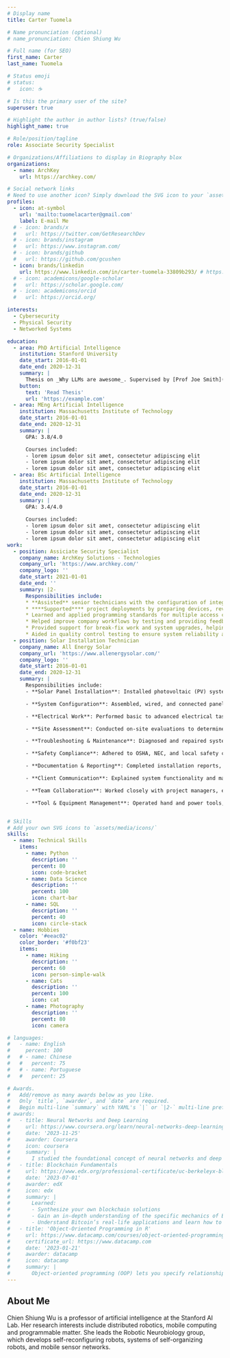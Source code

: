 ```yaml
---
# Display name
title: Carter Tuomela

# Name pronunciation (optional)
# name_pronunciation: Chien Shiung Wu

# Full name (for SEO)
first_name: Carter
last_name: Tuomela

# Status emoji
# status:
#   icon: ☕️

# Is this the primary user of the site?
superuser: true

# Highlight the author in author lists? (true/false)
highlight_name: true

# Role/position/tagline
role: Associate Security Specialist

# Organizations/Affiliations to display in Biography blox
organizations:
  - name: ArchKey
    url: https://archkey.com/

# Social network links
# Need to use another icon? Simply download the SVG icon to your `assets/media/icons/` folder.
profiles:
  - icon: at-symbol
    url: 'mailto:tuomelacarter@gmail.com'
    label: E-mail Me
  # - icon: brands/x
  #   url: https://twitter.com/GetResearchDev
  # - icon: brands/instagram
  #   url: https://www.instagram.com/
  # - icon: brands/github
  #   url: https://github.com/gcushen
  - icon: brands/linkedin
    url: https://www.linkedin.com/in/carter-tuomela-33809b293/ # https://www.linkedin.com/
  # - icon: academicons/google-scholar
  #   url: https://scholar.google.com/
  # - icon: academicons/orcid
  #   url: https://orcid.org/

interests:
  - Cybersecurity
  - Physical Security
  - Networked Systems

education:
  - area: PhD Artificial Intelligence
    institution: Stanford University
    date_start: 2016-01-01
    date_end: 2020-12-31
    summary: |
      Thesis on _Why LLMs are awesome_. Supervised by [Prof Joe Smith](https://example.com). Presented papers at 5 IEEE conferences with the contributions being published in 2 Springer journals.
    button:
      text: 'Read Thesis'
      url: 'https://example.com'
  - area: MEng Artificial Intelligence
    institution: Massachusetts Institute of Technology
    date_start: 2016-01-01
    date_end: 2020-12-31
    summary: |
      GPA: 3.8/4.0

      Courses included:
      - lorem ipsum dolor sit amet, consectetur adipiscing elit
      - lorem ipsum dolor sit amet, consectetur adipiscing elit
      - lorem ipsum dolor sit amet, consectetur adipiscing elit
  - area: BSc Artificial Intelligence
    institution: Massachusetts Institute of Technology
    date_start: 2016-01-01
    date_end: 2020-12-31
    summary: |
      GPA: 3.4/4.0
      
      Courses included:
      - lorem ipsum dolor sit amet, consectetur adipiscing elit
      - lorem ipsum dolor sit amet, consectetur adipiscing elit
      - lorem ipsum dolor sit amet, consectetur adipiscing elit
work:
  - position: Assiciate Security Specialist
    company_name: ArchKey Solutions - Technologies
    company_url: 'https://www.archkey.com/'
    company_logo: ''
    date_start: 2021-01-01
    date_end: ''
    summary: |2-
      Responsibilities include:
      * **Assisted** senior technicians with the configuration of integrated security systems, including cameras, access control panels, and servers.
      * ****Supported**** project deployments by preparing devices, reviewing documentation, and ensuring adherence to company standards.
      * Learned and applied programming standards for multiple access control platforms under the guidance of senior specialists.
      * Helped improve company workflows by testing and providing feedback on custom scripts designed to enhance project efficiency.
      * Provided support for break-fix work and system upgrades, helping to ensure customer delivery schedules were met.
      * Aided in quality control testing to ensure system reliability and customer satisfaction.
  - position: Solar Installation Technician
    company_name: All Energy Solar
    company_url: 'https://www.allenergysolar.com/'
    company_logo: ''
    date_start: 2016-01-01
    date_end: 2020-12-31
    summary: |
      Responsibilities include:
      - **Solar Panel Installation**: Installed photovoltaic (PV) systems on residential, commercial, and/or industrial rooftops and ground mounts, following design specifications and safety protocols.

      - **System Configuration**: Assembled, wired, and connected panels, inverters, and other components, ensuring system efficiency and proper orientation/tilt.

      - **Electrical Work**: Performed basic to advanced electrical tasks, including conduit bending, grounding, wiring, and connecting systems to the main power supply or grid.

      - **Site Assessment**: Conducted on-site evaluations to determine installation feasibility, including roof measurements, shading analysis, and structural inspections.

      - **Troubleshooting & Maintenance**: Diagnosed and repaired system issues; performed routine maintenance checks to ensure long-term functionality and safety.

      - **Safety Compliance**: Adhered to OSHA, NEC, and local safety codes and regulations throughout all phases of installation and system testing.

      - **Documentation & Reporting**: Completed installation reports, inspection checklists, and client documentation for permits and rebates.

      - **Client Communication**: Explained system functionality and maintenance requirements to clients; provided support for system usage and monitoring.

      - **Team Collaboration**: Worked closely with project managers, electricians, and other crew members to complete jobs efficiently and on schedule.

      - **Tool & Equipment Management**: Operated hand and power tools, ladders, and safety harnesses; maintained tools and ensured proper storage.


# Skills
# Add your own SVG icons to `assets/media/icons/`
skills:
  - name: Technical Skills
    items:
      - name: Python
        description: ''
        percent: 80
        icon: code-bracket
      - name: Data Science
        description: ''
        percent: 100
        icon: chart-bar
      - name: SQL
        description: ''
        percent: 40
        icon: circle-stack
  - name: Hobbies
    color: '#eeac02'
    color_border: '#f0bf23'
    items:
      - name: Hiking
        description: ''
        percent: 60
        icon: person-simple-walk
      - name: Cats
        description: ''
        percent: 100
        icon: cat
      - name: Photography
        description: ''
        percent: 80
        icon: camera

# languages:
#   - name: English
#     percent: 100
#   # - name: Chinese
#   #   percent: 75
#   # - name: Portuguese
#   #   percent: 25

# Awards.
#   Add/remove as many awards below as you like.
#   Only `title`, `awarder`, and `date` are required.
#   Begin multi-line `summary` with YAML's `|` or `|2-` multi-line prefix and indent 2 spaces below.
# awards:
#   - title: Neural Networks and Deep Learning
#     url: https://www.coursera.org/learn/neural-networks-deep-learning
#     date: '2023-11-25'
#     awarder: Coursera
#     icon: coursera
#     summary: |
#       I studied the foundational concept of neural networks and deep learning. By the end, I was familiar with the significant technological trends driving the rise of deep learning; build, train, and apply fully connected deep neural networks; implement efficient (vectorized) neural networks; identify key parameters in a neural network’s architecture; and apply deep learning to your own applications.
#   - title: Blockchain Fundamentals
#     url: https://www.edx.org/professional-certificate/uc-berkeleyx-blockchain-fundamentals
#     date: '2023-07-01'
#     awarder: edX
#     icon: edx
#     summary: |
#       Learned:
#       - Synthesize your own blockchain solutions
#       - Gain an in-depth understanding of the specific mechanics of Bitcoin
#       - Understand Bitcoin’s real-life applications and learn how to attack and destroy Bitcoin, Ethereum, smart contracts and Dapps, and alternatives to Bitcoin’s Proof-of-Work consensus algorithm
#   - title: 'Object-Oriented Programming in R'
#     url: https://www.datacamp.com/courses/object-oriented-programming-with-s3-and-r6-in-r
#     certificate_url: https://www.datacamp.com
#     date: '2023-01-21'
#     awarder: datacamp
#     icon: datacamp
#     summary: |
#       Object-oriented programming (OOP) lets you specify relationships between functions and the objects that they can act on, helping you manage complexity in your code. This is an intermediate level course, providing an introduction to OOP, using the S3 and R6 systems. S3 is a great day-to-day R programming tool that simplifies some of the functions that you write. R6 is especially useful for industry-specific analyses, working with web APIs, and building GUIs.
---
```


## About Me

Chien Shiung Wu is a professor of artificial intelligence at the Stanford AI Lab. Her research interests include distributed robotics, mobile computing and programmable matter. She leads the Robotic Neurobiology group, which develops self-reconfiguring robots, systems of self-organizing robots, and mobile sensor networks.
